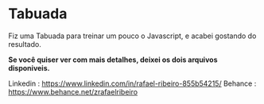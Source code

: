 # Tabuada
Fiz uma Tabuada para treinar um pouco o Javascript, e acabei gostando do resultado.

**Se você quiser ver com mais detalhes, deixei os dois arquivos disponiveis.**

Linkedin : https://www.linkedin.com/in/rafael-ribeiro-855b54215/
Behance : https://www.behance.net/zrafaelribeiro
